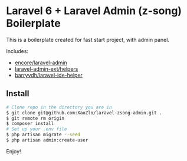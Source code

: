 # Laravel 6 + Laravel Admin (z-song) Boilerplate
This is a boilerplate created for fast start project, with admin panel.

Includes:
* [encore/laravel-admin](https://github.com/z-song/laravel-admin)
* [laravel-admin-ext/helpers](https://github.com/laravel-admin-extensions/helpers)
* [barryvdh/laravel-ide-helper](https://github.com/barryvdh/laravel-ide-helper)
## Install
```bash
# Clone repo in the directory you are in
$ git clone git@github.com:XaoZlo/laravel-zsong-admin.git .
$ git remote rm origin
$ composer install
# Set up your .env file
$ php artisan migrate --seed
$ php artisan admin:create-user
```
Enjoy!
